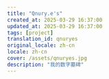 ```yaml
---
title: "Qnury.e's"
created_at: 2025-03-29 16:37:00
updated_at: 2025-03-29 16:37:00
tags: [project]
translation_id: qnuryes
original_locale: zh-cn
locale: zh-cn
cover: /assets/qnuryes.jpg
description: "我的数字墓碑"
---
```

